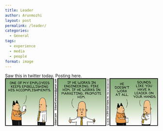 ```yaml
---
title: Leader
author: Arunmozhi
layout: post
permalink: /leader/
categories:
  - General
tags:
  - experience
  - media
  - people
format: image
---
```

Saw this in twitter today. Posting here.  
[![Leader from Dilbert](/img/uploads/2015/04/leader_dilbert.png)][1]

 [1]: https://twitter.com/ArtForCause/status/588010083902103553
